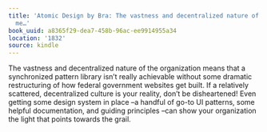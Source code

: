 ```yaml
---
title: 'Atomic Design by Bra: The vastness and decentralized nature of the organization
  me…'
book_uuid: a8365f29-dea7-458b-96ac-ee9914955a34
location: '1832'
source: kindle
---
```


The vastness and decentralized nature of the organization means that a synchronized pattern library isn’t really achievable without some dramatic restructuring of how federal government websites get built. If a relatively scattered, decentralized culture is your reality, don’t be disheartened! Even getting some design system in place –a handful of go-to UI patterns, some helpful documentation, and guiding principles –can show your organization the light that points towards the grail.